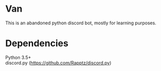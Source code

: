 # Van
This is an abandoned python discord bot, mostly for learning purposes.

# Dependencies
Python 3.5+
<br/>
discord.py (https://github.com/Rapptz/discord.py)
